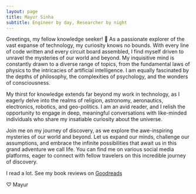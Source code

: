 ```yaml
---
layout: page
title: Mayur Sinha
subtitle: Engineer by day, Researcher by night
---
```


Greetings, my fellow knowledge seeker! 🌟 As a passionate explorer of the vast expanse of technology, my curiosity knows no bounds. With every line of code written and every circuit board assembled, I find myself driven to unravel the mysteries of our world and beyond. My inquisitive mind is constantly drawn to a diverse range of topics, from the fundamental laws of physics to the intricacies of artificial intelligence. I am equally fascinated by the depths of philosophy, the complexities of psychology, and the wonders of consciousness.

My thirst for knowledge extends far beyond my work in technology, as I eagerly delve into the realms of religion, astronomy, aeronautics, electronics, robotics, and geo-politics. I am an avid reader, and I relish the opportunity to engage in deep, meaningful conversations with like-minded individuals who share my insatiable curiosity about the universe.

Join me on my journey of discovery, as we explore the awe-inspiring mysteries of our world and beyond. Let us expand our minds, challenge our assumptions, and embrace the infinite possibilities that await us in this grand adventure we call life. You can find me on various social media platforms, eager to connect with fellow travelers on this incredible journey of discovery.

I read a lot. See my book reviews on [Goodreads](https://www.goodreads.com/themayursinha)

♡ Mayur

